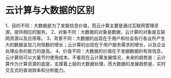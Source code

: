 # 云计算与大数据的区别

1、目的不同：大数据是为了发掘信息价值，而云计算主要是通过互联网管理资源，提供相应的服务。
2、对象不同：大数据的对象是数据，云计算的对象是互联网资源以及应用等。
3、背景不同：大数据的出现在于用户和社会各行各业所产生大的数据呈现几何倍数的增长；云计算的出现在于用户服务需求的增长，以及企业处理业务的能力的提高。
4、价值不同：大数据的价值在于发掘数据的有效信息，云计算则可以大量节约使用成本。不看现在云计算发展情况，未来的趋势是：云计算作为计算资源的底层，支撑着上层的大数据处理，而大数据的发展趋势是，实时交互式的查询效率和分析能力。
